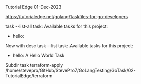 Tutorial Edge
01-Dec-2023

https://tutorialedge.net/golang/taskfiles-for-go-developers

task --list-all
task: Available tasks for this project:
* hello:

Now with desc
task --list
task: Available tasks for this project:
* hello:       A Hello World Task


Subdir
task terraform-apply
/home/stevepro/GitHub/StevePro7/GoLangTesting/GoTask/02-TutorialEdge/terraform
